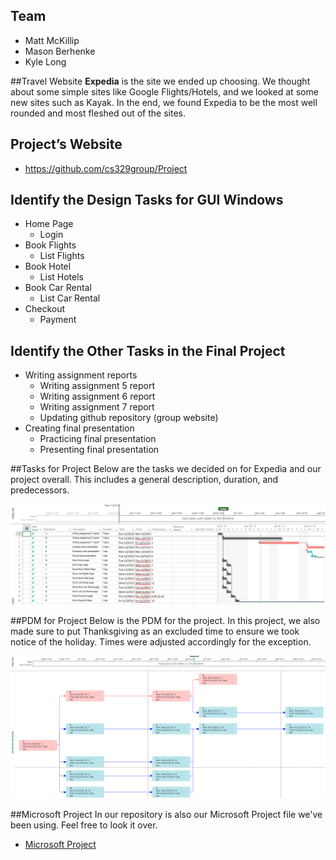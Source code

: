 ## Team
- Matt McKillip
- Mason Berhenke
- Kyle Long

##Travel Website
**Expedia** is the site we ended up choosing. We thought about some simple sites like Google Flights/Hotels, and
we looked at some new sites such as Kayak. In the end, we found Expedia to be the most well rounded and most fleshed out of the sites.

## Project’s Website
- https://github.com/cs329group/Project

## Identify the Design Tasks for GUI Windows
- Home Page
  - Login
- Book Flights
  - List Flights
- Book Hotel
  - List Hotels
- Book Car Rental
  - List Car Rental
- Checkout
  - Payment

## Identify the Other Tasks in the Final Project
- Writing assignment reports
  - Writing assignment 5 report
  - Writing assignment 6 report
  - Writing assignment 7 report
  - Updating github repository (group website)
- Creating final presentation
  - Practicing final presentation
  - Presenting final presentation

##Tasks for Project
Below are the tasks we decided on for Expedia and our project overall. This includes a general description, duration, and predecessors.

![Gant Table & Chart](https://raw.githubusercontent.com/cs329group/Project/master/Gant.PNG)

##PDM for Project
Below is the PDM for the project. In this project, we also made sure to put Thanksgiving as an excluded time to ensure we took notice
of the holiday. Times were adjusted accordingly for the exception.

![PDM](https://raw.githubusercontent.com/cs329group/Project/master/PDM.PNG)

##Microsoft Project
In our repository is also our Microsoft Project file we've been using. Feel free to look it over.

- [Microsoft Project](https://github.com/cs329group/Project/blob/master/CONE329Project.mpp?raw=true)
